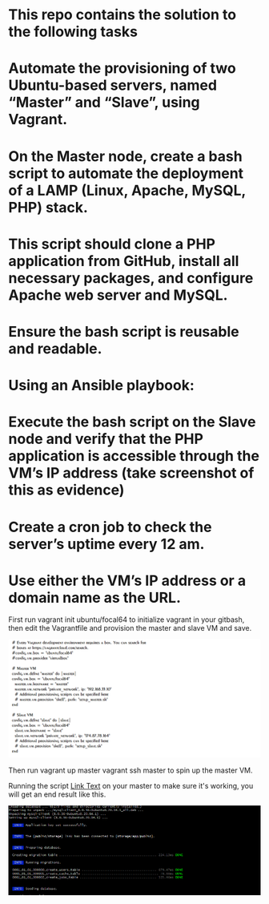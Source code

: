 # This repo contains the solution to the following tasks


# Automate the provisioning of two Ubuntu-based servers, named “Master” and “Slave”, using Vagrant.
# On the Master node, create a bash script to automate the deployment of a LAMP (Linux, Apache, MySQL, PHP) stack.
# This script should clone a PHP application from GitHub, install all necessary packages, and configure Apache web server and MySQL. 
# Ensure the bash script is reusable and readable.
# Using an Ansible playbook:
# Execute the bash script on the Slave node and verify that the PHP application is accessible through the VM’s IP address (take screenshot of this as evidence)
# Create a cron job to check the server’s uptime every 12 am.
# Use either the VM’s IP address or a domain name as the URL.

First run vagrant init ubuntu/focal64 to initialize vagrant in your gitbash, then edit the Vagrantfile and provision the master and slave VM and save.

![Screenshot 1](/Vagrantfile.png)

Then run vagrant up master vagrant ssh master to spin up the master VM.

Running the script [Link Text](/LAMP_stack.sh) on your master to make sure it's working, you will get an end result like this.

![Screenshot 2](/database%20created.png)


